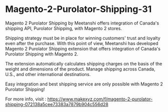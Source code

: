 # Magento-2-Purolator-Shipping-31
Magento 2 Purolator Shipping by Meetanshi offers integration of Canada's shipping API, Purolator Shipping, with Magento 2 stores.

Shipping strategy must be in place for winning customers' trust and loyalty even after the purchase. With this point of view, Meetanshi has developed Magento 2 Purolator Shipping extension that offers integration of Canada's Purolator Shipping with Magento 2.

The extension automatically calculates shipping charges on the basis of the weight and dimensions of the product. Manage shipping across Canada, U.S., and other international destinations.

Easy integration and best shipping service are only possible with Magento 2 Purolator Shipping!

For more info, visit : https://www.makexyz.com/f/magento-2-purolator-shipping-072138a5cee73383a7879b904c556d28

